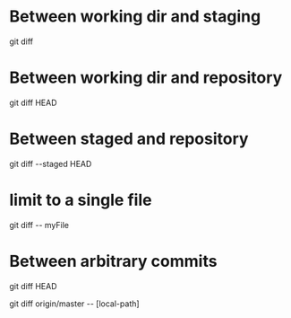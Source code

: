 # Between working dir and staging
git diff

# Between working dir and repository
git diff HEAD

# Between staged and repository
git diff --staged HEAD

# limit to a single file
git diff -- myFile

# Between arbitrary commits
git diff <commit> HEAD

git diff origin/master -- [local-path]

